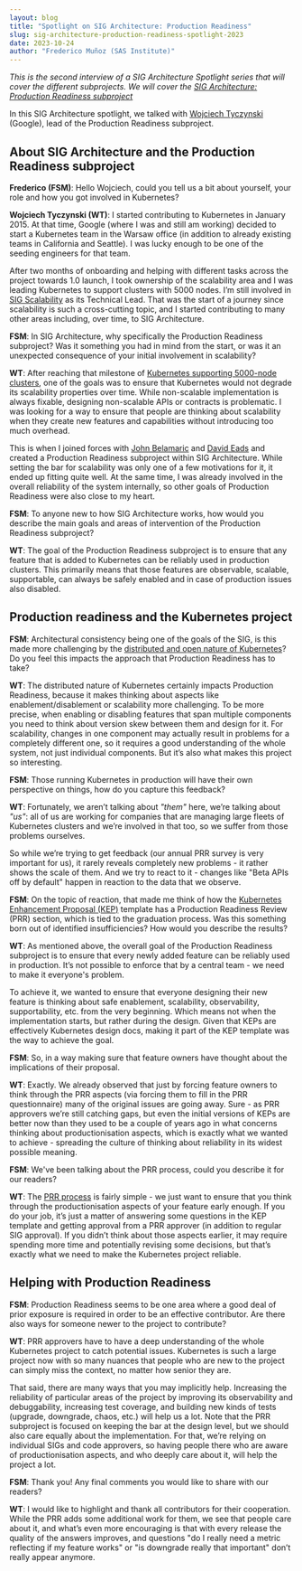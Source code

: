 ```yaml
---
layout: blog
title: "Spotlight on SIG Architecture: Production Readiness"
slug: sig-architecture-production-readiness-spotlight-2023
date: 2023-10-24
author: "Frederico Muñoz (SAS Institute)"
---
```



_This is the second interview of a SIG Architecture Spotlight series that will cover the different
subprojects. We will cover the [SIG Architecture: Production Readiness
subproject](https://github.com/kubernetes/community/blob/master/sig-architecture/README.md#production-readiness-1)_

In this SIG Architecture spotlight, we talked with [Wojciech Tyczynski](https://github.com/wojtek-t)
(Google), lead of the Production Readiness subproject.

## About SIG Architecture and the Production Readiness subproject

**Frederico (FSM)**: Hello Wojciech, could you tell us a bit about yourself, your role and how you
got involved in Kubernetes?

**Wojciech Tyczynski (WT)**: I started contributing to Kubernetes in January 2015. At that time,
Google (where I was and still am working) decided to start a Kubernetes team in the Warsaw office
(in addition to already existing teams in California and Seattle). I was lucky enough to be one of
the seeding engineers for that team.

After two months of onboarding and helping with different tasks across the project towards 1.0
launch, I took ownership of the scalability area and I was leading Kubernetes to support clusters
with 5000 nodes. I’m still involved in [SIG Scalability](https://github.com/kubernetes/community/blob/master/sig-scalability/README.md)
as its Technical Lead. That was the start of a journey since scalability is such a cross-cutting topic, 
and I started contributing to many other areas including, over time, to SIG Architecture.

**FSM**: In SIG Architecture, why specifically the Production Readiness subproject? Was it something
you had in mind from the start, or was it an unexpected consequence of your initial involvement in
scalability?

**WT**: After reaching that milestone of [Kubernetes supporting 5000-node clusters](https://kubernetes.io/blog/2017/03/scalability-updates-in-kubernetes-1-6/), 
one of the goals was to ensure that Kubernetes would not degrade its scalability properties over time. While
non-scalable implementation is always fixable, designing non-scalable APIs or contracts is
problematic. I was looking for a way to ensure that people are thinking about
scalability when they create new features and capabilities without introducing too much overhead.

This is when I joined forces with [John Belamaric](https://github.com/johnbelamaric) and 
[David Eads](https://github.com/deads2k) and created a Production Readiness subproject within SIG
Architecture. While setting the bar for scalability was only one of a few motivations for it, it
ended up fitting quite well. At the same time, I was already involved in the overall reliability of 
the system internally, so other goals of Production Readiness were also close to my heart.

**FSM**: To anyone new to how SIG Architecture works, how would you describe the main goals and
areas of intervention of the Production Readiness subproject?

**WT**: The goal of the Production Readiness subproject is to ensure that any feature that is added
to Kubernetes can be reliably used in production clusters. This primarily means that those features
are observable, scalable, supportable, can always be safely enabled and in case of production issues
also disabled.

## Production readiness and the Kubernetes project

**FSM**: Architectural consistency being one of the goals of the SIG, is this made more challenging
by the [distributed and open nature of Kubernetes](https://www.cncf.io/reports/kubernetes-project-journey-report/)? 
Do you feel this impacts the approach that Production Readiness has to take?

**WT**: The distributed nature of Kubernetes certainly impacts Production Readiness, because it
makes thinking about aspects like enablement/disablement or scalability more challenging. To be more
precise, when enabling or disabling features that span multiple components you need to think about
version skew between them and design for it. For scalability, changes in one component may actually
result in problems for a completely different one, so it requires a good understanding of the whole
system, not just individual components. But it’s also what makes this project so interesting.

**FSM**: Those running Kubernetes in production will have their own perspective on things, how do
you capture this feedback?

**WT**: Fortunately, we aren’t talking about _"them"_ here, we’re talking about _"us"_: all of us are
working for companies that are managing large fleets of Kubernetes clusters and we’re involved in
that too, so we suffer from those problems ourselves.

So while we’re trying to get feedback (our annual PRR survey is very important for us), it rarely
reveals completely new problems - it rather shows the scale of them. And we try to react to it -
changes like "Beta APIs off by default" happen in reaction to the data that we observe.

**FSM**: On the topic of reaction, that made me think of how the [Kubernetes Enhancement Proposal (KEP)](https://github.com/kubernetes/enhancements/blob/master/keps/NNNN-kep-template/README.md)
template has a Production Readiness Review (PRR) section, which is tied to the graduation
process. Was this something born out of identified insufficiencies? How would you describe the
results?

**WT**: As mentioned above, the overall goal of the Production Readiness subproject is to ensure
that every newly added feature can be reliably used in production. It’s not possible to enforce that
by a central team - we need to make it everyone's problem.

To achieve it, we wanted to ensure that everyone designing their new feature is thinking about safe
enablement, scalability, observability, supportability, etc. from the very beginning. Which means
not when the implementation starts, but rather during the design. Given that KEPs are effectively
Kubernetes design docs, making it part of the KEP template was the way to achieve the goal.

**FSM**: So, in a way making sure that feature owners have thought about the implications of their
proposal.

**WT**: Exactly. We already observed that just by forcing feature owners to think through the PRR
aspects (via forcing them to fill in the PRR questionnaire) many of the original issues are going
away. Sure - as PRR approvers we’re still catching gaps, but even the initial versions of KEPs are
better now than they used to be a couple of years ago in what concerns thinking about
productionisation aspects, which is exactly what we wanted to achieve - spreading the culture of
thinking about reliability in its widest possible meaning.

**FSM**: We've been talking about the PRR process, could you describe it for our readers?

**WT**: The [PRR process](https://github.com/kubernetes/community/blob/master/sig-architecture/production-readiness.md)
is fairly simple - we just want to ensure that you think through the productionisation aspects of
your feature early enough. If you do your job, it’s just a matter of answering some questions in the
KEP template and getting approval from a PRR approver (in addition to regular SIG approval). If you
didn’t think about those aspects earlier, it may require spending more time and potentially revising
some decisions, but that’s exactly what we need to make the Kubernetes project reliable.

## Helping with Production Readiness

**FSM**: Production Readiness seems to be one area where a good deal of prior exposure is required
in order to be an effective contributor. Are there also ways for someone newer to the project to
contribute?

**WT**: PRR approvers have to have a deep understanding of the whole Kubernetes project to catch
potential issues. Kubernetes is such a large project now with so many nuances that people who are
new to the project can simply miss the context, no matter how senior they are.

That said, there are many ways that you may implicitly help. Increasing the reliability of
particular areas of the project by improving its observability and debuggability, increasing test
coverage, and building new kinds of tests (upgrade, downgrade, chaos, etc.) will help us a lot. Note
that the PRR subproject is focused on keeping the bar at the design level, but we should also care
equally about the implementation. For that, we’re relying on individual SIGs and code approvers, so
having people there who are aware of productionisation aspects, and who deeply care about it, will
help the project a lot.

**FSM**: Thank you! Any final comments you would like to share with our readers?

**WT**: I would like to highlight and thank all contributors for their cooperation. While the PRR
adds some additional work for them, we see that people care about it, and what’s even more
encouraging is that with every release the quality of the answers improves, and questions "do I
really need a metric reflecting if my feature works" or "is downgrade really that important" don’t
really appear anymore.

